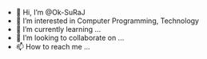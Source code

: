 - 👋 Hi, I’m @Ok-SuRaJ
- 👀 I’m interested in Computer Programming, Technology
- 🌱 I’m currently learning ...
- 💞️ I’m looking to collaborate on ...
- 📫 How to reach me ...

<!---
Ok-SuRaJ/Ok-SuRaJ is a ✨ special ✨ repository because its `README.md` (this file) appears on your GitHub profile.
You can click the Preview link to take a look at your changes.
--->
